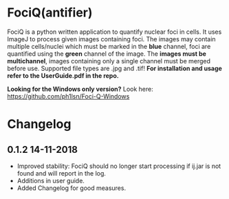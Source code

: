 # FociQ(antifier)
FociQ is a python written application to quantify nuclear foci in cells. It uses ImageJ to process given images containing foci. The images may contain multiple cells/nuclei which must be marked in the **blue** channel, foci are quantified using the **green** channel of the image. The **images must be multichannel**, images containing only a single channel must be merged before use. Supported file types are .jpg and .tif! **For installation and usage refer to the UserGuide.pdf in the repo.**

**Looking for the Windows only version?** Look here: https://github.com/ph1lsn/Foci-Q-Windows


# Changelog

## 0.1.2 14-11-2018
* Improved stability: FociQ should no longer start processing if ij.jar is not found and will report in the log.
* Additions in user guide.
* Added Changelog for good measures.